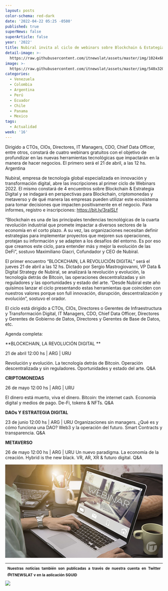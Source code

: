 ```yaml
---
layout: posts
color-schema: red-dark
date: '2022-04-22 05:25 -0500'
published: true
superNews: false
superArticle: false
year: '2022'
title: Nubiral invita al ciclo de webinars sobre Blockchain & Estategia Digital
detail-image: >-
  https://raw.githubusercontent.com/itnewslat/assets/master/img/1024x680/Webinar-g.jpg
image: >-
  https://raw.githubusercontent.com/itnewslat/assets/master/img/540x320/Webinar-p.jpg
categories:
  - Venezuela
  - Colombia
  - Argentina
  - Perú
  - Ecuador
  - Chile
  - Panama
  - Mexico
tags:
  - Actualidad
week: '16'
---
```

Dirigido a CTOs, CIOs, Directores, IT Managers, CDO, Chief Data Officer, entre otros, constará de cuatro webinars gratuitos con el objetivo de profundizar en las nuevas herramientas tecnológicas que impactarán en la manera de hacer negocios. El primero será el 21 de abril, a las 12 hs. Argentina

Nubiral, empresa de tecnología global especializada en innovación y transformación digital, abre las inscripciones al primer ciclo de Webinars 2022. El mismo constará de 4 encuentros sobre Blockchain & Estrategia Digital y se indagará en perspectivas para Blockchain, criptomonedas y metaverso y de qué manera las empresas pueden utilizar este ecosistema para tomar decisiones que impacten positivamente en el negocio. Para informes, registro e inscripciones: https://bit.ly/3raISLf

“Blockchain es una de las principales tendencias tecnológicas de la cuarta revolución industrial que promete impactar a diversos sectores de la economía en el corto plazo. A su vez, las organizaciones necesitan definir estrategias para implementar proyectos que mejoren sus operaciones, protejan su información y se adapten a los desafíos del entorno. Es por eso que creamos este ciclo, para entender más y mejor la evolución de las DeFi”, sostuvo Maximiliano Giacri, Cofundador y CEO de Nubiral.

El primer encuentro “BLOCKCHAIN, LA REVOLUCIÓN DIGITAL” será el jueves 21 de abril a las 12 hs. Dictado por Sergio Mastrogiovanni, VP Data & Digital Strategy de Nubiral, se analizará la revolución y evolución, la tecnología detrás de Bitcoin, las operaciones descentralizadas y sin reguladores y las oportunidades y estado del arte. “Desde Nubiral este año quisimos lanzar el ciclo presentando estas herramientas que coinciden con nuestros valores porque son full innovación, disrupción, descentralización y evolución”, sostuvo el orador.

El ciclo está dirigido a CTOs, CIOs, Directores o Gerentes de Infraestructura y Transformación Digital, IT Managers, CDO, Chief Data Officer, Directores y Gerentes de Gobierno de Datos, Directores y Gerentes de Base de Datos, etc. 

Agenda completa:

**BLOCKCHAIN, LA REVOLUCIÓN DIGITAL **

21 de abril
12:00 hs | ARG | URU

Revolución y evolución.
La tecnología detrás de Bitcoin.
Operación descentralizada y sin reguladores.
Oportunidades y estado del arte.
Q&A

**CRIPTOMONEDAS**

26 de mayo
12:00 hs | ARG | URU

El dinero está muerto, viva el dinero.
Bitcoin: the internet cash.
Economía digital y medios de pago.
De-Fi, tokens & NFTs.
Q&A

**DAOs Y ESTRATEGIA DIGITAL**

23 de junio
12:00 hs | ARG | URU
Organizaciones sin managers.
¿Qué es y cómo funciona una DAO?
Web3 y la operación del futuro.
Smart Contracts y transparencia.
Q&A

**METAVERSO**

26 de mayo
12:00 hs | ARG | URU
Un nuevo paradigma.
La economía de la creación.
Hybrid is the new black.
VR, AR, XR & futuro digital.
Q&A

![](https://raw.githubusercontent.com/itnewslat/assets/master/img/540x320/Webinar-p.jpg)

<table style="height: 42px;" width="569">
<tbody>
<tr>
<td style="text-align: justify;"><sub><strong>Nuestras noticias también son publicadas a través de nuestra cuenta en Twitter <a href="https://twitter.com/itnewslat?lang=es">@ITNEWSLAT</a> y en la aplicación <a href="https://squidapp.co/en/">SQUID</a></strong></sub></td>
</tr>
</tbody>
</table>

<img src="https://tracker.metricool.com/c3po.jpg?hash=56f88a41e39ab42c063cc51676587a04"/>